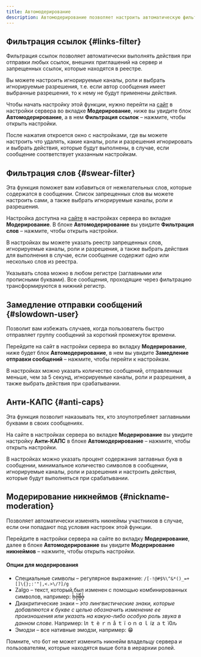 ```yaml
---
title: Автомодерирование
description: Автомодерирование позволяет настроить автоматическую фильтрацию сообщений по заданным критериям и выдачу наказаний
---
```


## Фильтрация ссылок {#links-filter}

Фильтрация ссылок позволяет автоматически выполнять действия при отправки любых ссылок, внешних приглашений на сервер и запрещенных ссылок, которые находятся в реестре.

Вы можете настроить игнорируемые каналы, роли и выбрать игнорируемые разрешения, т.е. если автор сообщения имеет выбранные разрешения, то к нему не будут применены действия.

Чтобы начать настройку этой функции, нужно перейти на [сайт](https://lacunabot.com/@me/guilds) в настройки сервера во вкладке **Модерирование**, ниже вы увидите блок **Автомодерирование**, а в нем **Фильтрация ссылок** – нажмите, чтобы открыть настройки.

После нажатия откроется окно с настройками, где вы можете настроить что удалять, какие каналы, роли и разрешения игнорировать и выбрать действия, которые будут выполнены, в случае, если сообщение соответствует указанным настройкам.

## Фильтрация слов {#swear-filter}

Эта функция поможет вам избавиться от нежелательных слов, которые содержатся в сообщении. Список запрещенных слов вы можете настроить сами, а также выбрать игнорируемые каналы, роли и разрешения.

Настройка доступна на [сайте](https://lacunabot.com/@me/guilds) в настройках сервера во вкладке **Модерирование**. В блоке **Автомодерирование** вы увидите **Фильтрация слов** – нажмите, чтобы открыть настройки.

В настройках вы можете указать реестр запрещенных слов, игнорируемые каналы, роли и разрешения, а также выбрать действия для выполнения в случае, если сообщение содержит одно или несколько слов из реестра.

Указывать слова можно в любом регистре (заглавными или прописными буквами). Все сообщения, проходящие через фильтрацию трансформируются в нижний регистр.

## Замедление отправки сообщений {#slowdown-user}

Позволит вам избежать случаев, когда пользователь быстро отправляет группу сообщений за короткий промежуток времени.

Перейдите на сайт в настройки сервера во вкладку **Модерирование**, ниже будет блок **Автомодерирование**, в нем вы увидите **Замедление отправки сообщений** – нажмите, чтобы перейти к настройкам.

В настройках можно указать количество сообщений, отправленных меньше, чем за 5 секунд, игнорируемые каналы, роли и разрешения, а также выбрать действия при срабатывании.

## Анти-КАПС {#anti-caps}

Эта функция позволит наказывать тех, кто злоупотребляет заглавными буквами в своих сообщениях.

На сайте в настройках сервера во вкладке **Модерирование** вы увидите настройку **Анти-КАПС** в блоке **Автомодерирование** – нажмите, чтобы открыть настройки.

В настройках можно указать процент содержания заглавных букв в сообщении, минимальное количество символов в сообщении, игнорируемые каналы, роли и разрешения и настроить действия, которые будут выполняться при срабатывании.

## Модерирование никнеймов {#nickname-moderation}

Позволяет автоматически изменять никнеймы участников в случае, если они попадают под условия настроек этой функции.

Перейдите в настройки сервера на сайте во вкладку **Модерирование**, далее в блоке **Автомодерирование** вы увидите **Модерирование никнеймов** – нажмите, чтобы открыть настройки.

#### Опции для модерирования

- Специальные символы – регулярное выражение: `/[-!@#$%\^&*()_=+[]\{};:'"|,<.>\/?]/g`
- Zalgo – текст, который был изменен с помощью комбинированных символов, например: ẖ̷̔̏ẹ̷̟́͐l̶̛͉̄l̷̠͓̂o̶͙͐̉
- Диакритические знаки – _это лингвистические знаки, которые добавляются к букве с целью обозначить изменение ее произношения или указать на какую-либо особую роль звука в данном слове._ Например: Iл ｔ è ｒｎ å ｔ ï ｏｎ ɑ ｌ íƶ ａｔ ï߀ԉ
- Эмодзи – все нативные эмодзи, например: 😁

Помните, что бот не может изменить никнейм владельцу сервера и пользователям, которые находятся выше бота в иерархии ролей.
